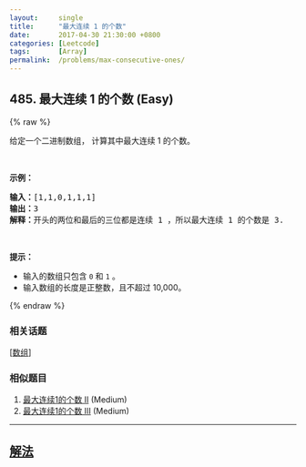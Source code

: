 ```yaml
---
layout:     single
title:      "最大连续 1 的个数"
date:       2017-04-30 21:30:00 +0800
categories: [Leetcode]
tags:       [Array]
permalink:  /problems/max-consecutive-ones/
---
```


## 485. 最大连续 1 的个数 (Easy)

{% raw %}

<p>给定一个二进制数组， 计算其中最大连续 1 的个数。</p>

<p> </p>

<p><strong>示例：</strong></p>

<pre>
<strong>输入：</strong>[1,1,0,1,1,1]
<strong>输出：</strong>3
<strong>解释：</strong>开头的两位和最后的三位都是连续 1 ，所以最大连续 1 的个数是 3.
</pre>

<p> </p>

<p><strong>提示：</strong></p>

<ul>
	<li>输入的数组只包含 <code>0</code> 和 <code>1</code> 。</li>
	<li>输入数组的长度是正整数，且不超过 10,000。</li>
</ul>

{% endraw %}

### 相关话题
  [[数组](https://github.com/awesee/leetcode/tree/main/tag/array/README.md)]

### 相似题目
  1. [最大连续1的个数 II](/problems/max-consecutive-ones-ii) (Medium)
  1. [最大连续1的个数 III](/problems/max-consecutive-ones-iii) (Medium)

---

## [解法](https://github.com/awesee/leetcode/tree/main/problems/max-consecutive-ones)
